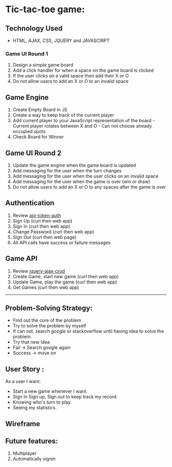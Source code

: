 # Tic-tac-toe game:

## Technology Used
- HTML, AJAX, CSS, JQUERY and JAVASCIRPT

### Game UI Round 1

1.   Design a simple game board
1.   Add a click handler for when a space on the game board is clicked
1.   If the user clicks on a valid space then add their X or O
1.   Do not allow users to add an X or O to an invalid space

## Game Engine

1.   Create Empty Board in JS
1.   Create a way to keep track of the current player
1.   Add current player to your JavaScript representation of the board
    -  Current player rotates between X and O
    -  Can not choose already occupied spots
1.  Check Board for Winner

## Game UI Round 2

1.  Update the game engine when the game board is updated
1.  Add messaging for the user when the turn changes
1.  Add messaging for the user when the user clicks on an invalid space
1.  Add messaging for the user when the game is over (win or draw)
1.  Do not allow users to add an X or O to any spaces after the game is over

## Authentication

1.  Review [api-token-auth](https://git.generalassemb.ly/ga-wdi-boston/jquery-ajax-token-auth)
1.  Sign Up (curl then web app)
1.  Sign In (curl then web app)
1.  Change Password (curl then web app)
1.  Sign Out (curl then web page)
1.  All API calls have success or failure messages

## Game API

1.  Review [jquery-ajax-crud](https://git.generalassemb.ly/ga-wdi-boston/jquery-ajax-crud)
1.  Create Game, start new game (curl then web app)
1.  Update Game, play the game (curl then web app)
1.  Get Games (curl then web app)
-----------------
## Problem-Solving Strategy:
  - Find out the core of the problem
  - Try to solve the problem by myself
  - If can not, search google or stackoverflow until having idea to solve the problem.
  - Try that new Idea
  - Fail -> Search google again
  - Success -> move on
  
 ## User Story :
 As a user I want: 
  - Start a new game whenever I want.
  - Sign In Sign up, Sign out to keep track my record.
  - Knowing who's turn to play.
  - Seeing my statistics.
  
## Wireframe 
  

## Future features:
1. Multiplayer
2. Automatically signin
